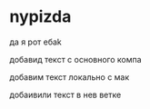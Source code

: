 # nypizda 
да я рот ебаk

добавид текст с основного компа

добавим текст локально с мак

добаивили текст в нев ветке 